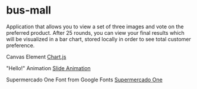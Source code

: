 # bus-mall

Application that allows you to view a set of three images and vote on the preferred product. After 25 rounds, you can view your final results which will be visualized in a bar chart, stored locally in order to see total customer preference. 


Canvas Element 
[Chart.js](https://www.chartjs.org/docs/latest/)

"Hello!" Animation
[Slide Animation](https://www.pagecloud.com/blog/css-animations)

Supermercado One Font from Google Fonts
[Supermercado One](https://fonts.google.com/specimen/Supermercado%20One#standard-styles)

